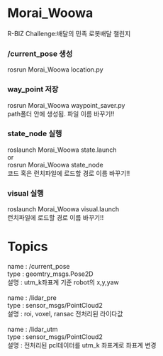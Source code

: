 # Morai_Woowa
R-BIZ Challenge:배달의 민족 로봇배달 챌린지

### /current_pose 생성
rosrun Morai_Woowa location.py 

### way_point 저장
rosrun Morai_Woowa waypoint_saver.py 
<br/>
path폴더 안에 생성됨. 파일 이름 바꾸기!!

### state_node 실행
roslaunch Morai_Woowa state.launch
<br/>
or
<br/>
rosrun Morai_Woowa state_node 
<br/>
코드 혹은 런치파일에 로드할 경로 이름 바꾸기!!

### visual 실행
roslaunch Morai_Woowa visual.launch
<br/>
런치파일에 로드할 경로 이름 바꾸기!!


# Topics
name : /current_pose<br/>
type : geomtry_msgs.Pose2D<br/>
설명 : utm_k좌표계 기준 robot의 x,y,yaw<br/> 
<br/>
name : /lidar_pre<br/>
type : sensor_msgs/PointCloud2<br/>
설명 : roi, voxel, ransac 전처리된 라이다값<br/>
<br/>
name : /lidar_utm<br/>
type : sensor_msgs/PointCloud2<br/>
설명 : 전처리된 pcl데이터를 utm_k 좌표계로 좌표계 변경<br/>
